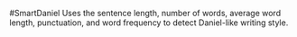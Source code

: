 #SmartDaniel
Uses the sentence length, number of words, average word length, punctuation, and word frequency to detect
Daniel-like writing style.
